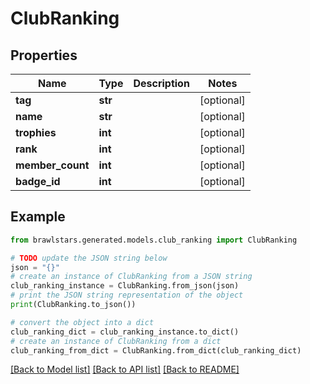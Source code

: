 # ClubRanking


## Properties

Name | Type | Description | Notes
------------ | ------------- | ------------- | -------------
**tag** | **str** |  | [optional] 
**name** | **str** |  | [optional] 
**trophies** | **int** |  | [optional] 
**rank** | **int** |  | [optional] 
**member_count** | **int** |  | [optional] 
**badge_id** | **int** |  | [optional] 

## Example

```python
from brawlstars.generated.models.club_ranking import ClubRanking

# TODO update the JSON string below
json = "{}"
# create an instance of ClubRanking from a JSON string
club_ranking_instance = ClubRanking.from_json(json)
# print the JSON string representation of the object
print(ClubRanking.to_json())

# convert the object into a dict
club_ranking_dict = club_ranking_instance.to_dict()
# create an instance of ClubRanking from a dict
club_ranking_from_dict = ClubRanking.from_dict(club_ranking_dict)
```
[[Back to Model list]](../README.md#documentation-for-models) [[Back to API list]](../README.md#documentation-for-api-endpoints) [[Back to README]](../README.md)


